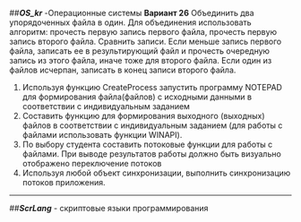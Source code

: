##**_OS_kr_** -Операционные системы 
**Вариант 26**
Объединить два упорядоченных файла в один. Для объединения использовать алгоритм: прочесть первую запись первого файла, прочесть первую запись второго файла. Сравнить записи. Если меньше запись первого файла, записать ее в результирующий файл и прочесть очередную запись из этого файла, иначе тоже для второго файла. Если один из файлов исчерпан, записать в конец записи второго файла.  

1. Используя функцию CreateProcess запустить программу NOTEPAD для формирования файла(файлов) с исходными данными в соответствии с индивидуальным заданием
2. Составить функцию для формирования выходного (выходных) файлов в соответствии с индивидуальным заданием (для работы с файлами использовать функции WINAPI).
3. По выбору студента составить потоковые функции для работы с файлами. При выводе результатов работы должно быть визуально отображено переключение потоков
4. Используя любой объект синхронизации, выполнить синхронизацию потоков приложения.
  

---  
##**_ScrLang_** - скриптовые языки программирования 
